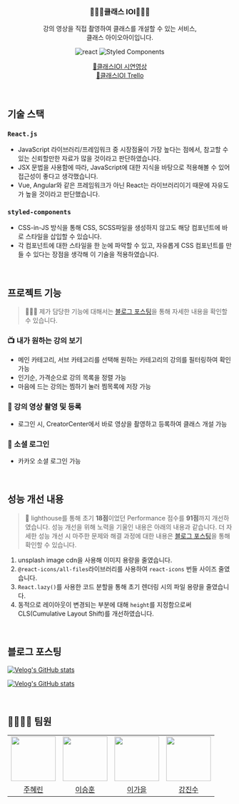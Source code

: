 <br>

<div align="center">

<h3>👩🏻‍🏫클래스 IOI👩🏻‍🏫</h3>

<p align="center">강의 영상을 직접 촬영하여 클래스를 개설할 수 있는 서비스, <br /> 클래스 아이오아이입니다.

![react](https://img.shields.io/badge/React-20232A?style=flat-square&logo=react&logoColor=61DAFB)
![Styled Components](https://img.shields.io/badge/styled--components-DB7093?style=flat-square&logo=styled-components&logoColor=white)

[🎥클래스IOI 시연영상](https://youtu.be/ggKWn5Ho6kc) <br />
[📆클래스IOI Trello](https://trello.com/b/hqsVl1bu/ioi)

</div>

<br>

## 기술 스택

### `React.js`

- JavaScript 라이브러리/프레임워크 중 시장점율이 가장 높다는 점에서, 참고할 수 있는 신뢰할만한 자료가 많을 것이라고 판단하였습니다.
- JSX 문법을 사용함에 따라, JavaScript에 대한 지식을 바탕으로 적용해볼 수 있어 접근성이 좋다고 생각했습니다.
- Vue, Angular와 같은 프레임워크가 아닌 React는 라이브러리이기 때문에 자유도가 높을 것이라고 판단했습니다.

### `styled-components`

- CSS-in-JS 방식을 통해 CSS, SCSS파일을 생성하지 않고도 해당 컴포넌트에 바로 스타일을 삽입할 수 있습니다.
- 각 컴포넌트에 대한 스타일을 한 눈에 파악할 수 있고, 자유롭게 CSS 컴포넌트를 만들 수 있다는 장점을 생각해 이 기술을 적용하였습니다.

<br>

## 프로젝트 기능

> 🙋🏻‍♀️ 제가 담당한 기능에 대해서는 <a href="https://velog.io/@hye_rin/%ED%81%B4%EB%9E%98%EC%8A%A4IOI-%ED%94%84%EB%A1%9C%EC%A0%9D%ED%8A%B8-%ED%9A%8C%EA%B3%A0%EB%A1%9D">블로그 포스팅</a>을 통해 자세한 내용을 확인할 수 있습니다.

### 📺 내가 원하는 강의 보기

- 메인 카테고리, 서브 카테고리를 선택해 원하는 카테고리의 강의를 필터링하여 확인 가능
- 인기순, 가격순으로 강의 목록을 정렬 가능
- 마음에 드는 강의는 찜하기 눌러 찜목록에 저장 가능

### 🎥 강의 영상 촬영 및 등록

- 로그인 시, CreatorCenter에서 바로 영상을 촬영하고 등록하여 클래스 개설 가능

### 🔐 소셜 로그인

- 카카오 소셜 로그인 가능

<br>

## 성능 개선 내용

> 🚀 lighthouse를 통해 초기 <strong>18점</strong>이었던 Performance 점수를 <strong>91점</strong>까지 개선하였습니다. 성능 개선을 위해 노력을 기울인 내용은 아래의 내용과 같습니다. 더 자세한 성능 개선 시 마주한 문제와 해결 과정에 대한 내용은 <a href="https://velog.io/@hye_rin/lighthouse%EB%A5%BC-%EC%9D%B4%EC%9A%A9%ED%95%9C-%EC%84%B1%EB%8A%A5-%EC%B5%9C%EC%A0%81%ED%99%94">블로그 포스팅</a>을 통해 확인할 수 있습니다.

1. unsplash image cdn을 사용해 이미지 용량을 줄였습니다.
2. `@react-icons/all-files`라이브러리를 사용하여 `react-icons` 번들 사이즈 줄였습니다.
3. `React.lazy()`를 사용한 코드 분할을 통해 초기 렌더링 시의 파일 용량을 줄였습니다.
4. 동적으로 레이아웃이 변경되는 부분에 대해 `height`를 지정함으로써 CLS(Cumulative Layout Shift)를 개선하였습니다.

<br>

## 블로그 포스팅

[![Velog's GitHub stats](https://velog-readme-stats.vercel.app/api?name=hye_rin&slug=lighthouse를-이용한-성능-최적화&color=dark)](https://velog.io/@hye_rin/lighthouse%EB%A5%BC-%EC%9D%B4%EC%9A%A9%ED%95%9C-%EC%84%B1%EB%8A%A5-%EC%B5%9C%EC%A0%81%ED%99%94)

[![Velog's GitHub stats](https://velog-readme-stats.vercel.app/api?name=hye_rin&slug=클래스IOI-프로젝트-회고록&color=dark)](https://velog.io/@hye_rin/%ED%81%B4%EB%9E%98%EC%8A%A4IOI-%ED%94%84%EB%A1%9C%EC%A0%9D%ED%8A%B8-%ED%9A%8C%EA%B3%A0%EB%A1%9D)

<br>

## 👨‍👨‍👦‍👦 팀원

<table>
    <tr>
        <td align="center"><img src="https://user-images.githubusercontent.com/93499154/208896343-59b34c50-f89a-4ceb-8e7d-1a6bdd0a0a18.png" width="100"></td>
        <td align="center"><img src="https://user-images.githubusercontent.com/93499154/208896498-126d95de-db48-4a7d-a7bf-27151ec93b5c.png" width="100">
        </td>
        <td align="center"><img src="https://user-images.githubusercontent.com/93499154/208896583-f3d63adf-b5be-4a72-82ee-edfb45d61393.png" width="100"></td>
        <td align="center"><img src="https://user-images.githubusercontent.com/93499154/208896708-00f9be1f-6f6f-4e1d-9294-33e2ecf0bde7.png" width="100"></td>
    </tr>
    <tr>
        <td align="center"><a href="https://github.com/HyeRrin">주혜린</a></td>
        <td align="center"><a href="https://github.com/ihd0628">이승훈</a></td>
        <td align="center"><a href="https://github.com/galee1025">이가을</a></td>
        <td align="center"><a href="https://github.com/Kang-Jinsoo">강진수</a></td>
    </tr>
</table>
